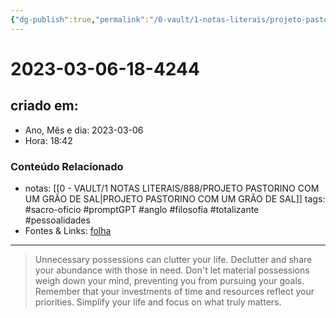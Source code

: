 ```yaml
---
{"dg-publish":true,"permalink":"/0-vault/1-notas-literais/projeto-pastorino/2023-03-06-18-4244/","title":"2023-03-06-18-4244","tags":["sacro-ofício","promptGPT","anglo","filosofia","totalizante","pessoalidades"],"dgHomeLink":true,"dgShowLocalGraph":true,"dgShowFileTree":true,"dgEnableSearch":true}
---
```


# 2023-03-06-18-4244

## criado em: 
-  Ano, Mês e dia: 2023-03-06
- Hora: 18:42

### Conteúdo Relacionado
- notas: [[0 - VAULT/1 NOTAS LITERAIS/888/PROJETO PASTORINO COM UM GRÃO DE SAL\|PROJETO PASTORINO COM UM GRÃO DE SAL]]
tags: #sacro-ofício #promptGPT #anglo #filosofia #totalizante #pessoalidades 
- Fontes & Links: [folha](https://www1.folha.uol.com.br/folha/livrariadafolha/825139-ha-cem-anos-nascia-carlos-torres-pastorino-autor-de-minutos-de-sabedoria.shtml)
---
>Unnecessary possessions can clutter your life. Declutter and share your abundance with those in need. Don't let material possessions weigh down your mind, preventing you from pursuing your goals. Remember that your investments of time and resources reflect your priorities. Simplify your life and focus on what truly matters.